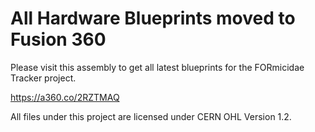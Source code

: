 # All Hardware Blueprints moved to Fusion 360

Please visit this assembly to get all latest blueprints for the FORmicidae Tracker project.

https://a360.co/2RZTMAQ

All files under this project are licensed under CERN OHL Version 1.2.
